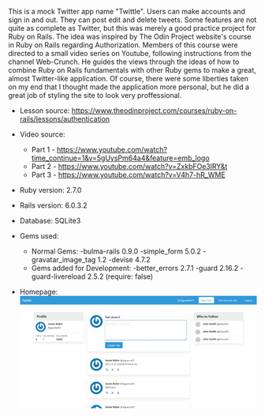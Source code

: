 This is a mock Twitter app name "Twittle". Users can make accounts and sign in and out. They can post edit and delete tweets. Some features are not quite as complete as Twitter, but this was merely a good practice project for Ruby on Rails. The idea was inspired by The Odin Project website's course in Ruby on Rails regarding Authorization. Members of this course were directed to a small video series on Youtube, following instructions from the channel Web-Crunch. He guides the views through the ideas of how to combine Ruby on Rails fundamentals with other Ruby gems to make a great, almost Twitter-like application. Of course, there were some liberties taken on my end that I thought made the application more personal, but he did a great job of styling the site to look very proffessional.

* Lesson source: https://www.theodinproject.com/courses/ruby-on-rails/lessons/authentication

* Video source: 
  * Part 1 - https://www.youtube.com/watch?time_continue=1&v=5gUysPm64a4&feature=emb_logo
  * Part 2 - https://www.youtube.com/watch?v=ZxkbFOe3lRY&t
  * Part 3 - https://www.youtube.com/watch?v=V4h7-hR_WME

* Ruby version: 2.7.0

* Rails version: 6.0.3.2

* Database: SQLite3

* Gems used:
  * Normal Gems:
    -bulma-rails 0.9.0
    -simple_form 5.0.2
    -gravatar_image_tag 1.2
    -devise 4.7.2
  * Gems added for Development:
    -better_errors 2.7.1
    -guard 2.16.2
    -guard-livereload 2.5.2 (require: false)

* Homepage: ![TwittleSample](/app/assets/images/TwittleSample.JPG)
